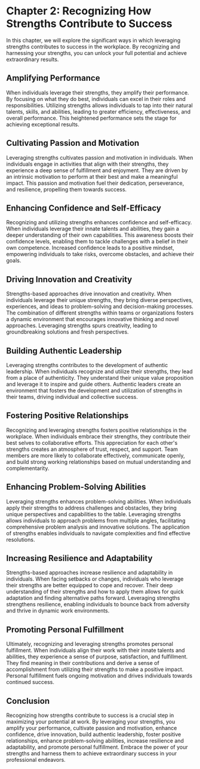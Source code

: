 Chapter 2: Recognizing How Strengths Contribute to Success
==========================================================

In this chapter, we will explore the significant ways in which leveraging strengths contributes to success in the workplace. By recognizing and harnessing your strengths, you can unlock your full potential and achieve extraordinary results.

Amplifying Performance
----------------------

When individuals leverage their strengths, they amplify their performance. By focusing on what they do best, individuals can excel in their roles and responsibilities. Utilizing strengths allows individuals to tap into their natural talents, skills, and abilities, leading to greater efficiency, effectiveness, and overall performance. This heightened performance sets the stage for achieving exceptional results.

Cultivating Passion and Motivation
----------------------------------

Leveraging strengths cultivates passion and motivation in individuals. When individuals engage in activities that align with their strengths, they experience a deep sense of fulfillment and enjoyment. They are driven by an intrinsic motivation to perform at their best and make a meaningful impact. This passion and motivation fuel their dedication, perseverance, and resilience, propelling them towards success.

Enhancing Confidence and Self-Efficacy
--------------------------------------

Recognizing and utilizing strengths enhances confidence and self-efficacy. When individuals leverage their innate talents and abilities, they gain a deeper understanding of their own capabilities. This awareness boosts their confidence levels, enabling them to tackle challenges with a belief in their own competence. Increased confidence leads to a positive mindset, empowering individuals to take risks, overcome obstacles, and achieve their goals.

Driving Innovation and Creativity
---------------------------------

Strengths-based approaches drive innovation and creativity. When individuals leverage their unique strengths, they bring diverse perspectives, experiences, and ideas to problem-solving and decision-making processes. The combination of different strengths within teams or organizations fosters a dynamic environment that encourages innovative thinking and novel approaches. Leveraging strengths spurs creativity, leading to groundbreaking solutions and fresh perspectives.

Building Authentic Leadership
-----------------------------

Leveraging strengths contributes to the development of authentic leadership. When individuals recognize and utilize their strengths, they lead from a place of authenticity. They understand their unique value proposition and leverage it to inspire and guide others. Authentic leaders create an environment that fosters the development and utilization of strengths in their teams, driving individual and collective success.

Fostering Positive Relationships
--------------------------------

Recognizing and leveraging strengths fosters positive relationships in the workplace. When individuals embrace their strengths, they contribute their best selves to collaborative efforts. This appreciation for each other's strengths creates an atmosphere of trust, respect, and support. Team members are more likely to collaborate effectively, communicate openly, and build strong working relationships based on mutual understanding and complementarity.

Enhancing Problem-Solving Abilities
-----------------------------------

Leveraging strengths enhances problem-solving abilities. When individuals apply their strengths to address challenges and obstacles, they bring unique perspectives and capabilities to the table. Leveraging strengths allows individuals to approach problems from multiple angles, facilitating comprehensive problem analysis and innovative solutions. The application of strengths enables individuals to navigate complexities and find effective resolutions.

Increasing Resilience and Adaptability
--------------------------------------

Strengths-based approaches increase resilience and adaptability in individuals. When facing setbacks or changes, individuals who leverage their strengths are better equipped to cope and recover. Their deep understanding of their strengths and how to apply them allows for quick adaptation and finding alternative paths forward. Leveraging strengths strengthens resilience, enabling individuals to bounce back from adversity and thrive in dynamic work environments.

Promoting Personal Fulfillment
------------------------------

Ultimately, recognizing and leveraging strengths promotes personal fulfillment. When individuals align their work with their innate talents and abilities, they experience a sense of purpose, satisfaction, and fulfillment. They find meaning in their contributions and derive a sense of accomplishment from utilizing their strengths to make a positive impact. Personal fulfillment fuels ongoing motivation and drives individuals towards continued success.

Conclusion
----------

Recognizing how strengths contribute to success is a crucial step in maximizing your potential at work. By leveraging your strengths, you amplify your performance, cultivate passion and motivation, enhance confidence, drive innovation, build authentic leadership, foster positive relationships, enhance problem-solving abilities, increase resilience and adaptability, and promote personal fulfillment. Embrace the power of your strengths and harness them to achieve extraordinary success in your professional endeavors.

